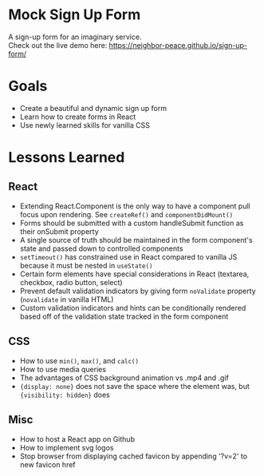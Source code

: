 # Mock Sign Up Form
A sign-up form for an imaginary service.  
Check out the live demo here: https://neighbor-peace.github.io/sign-up-form/

# Goals
- Create a beautiful and dynamic sign up form
- Learn how to create forms in React
- Use newly learned skills for vanilla CSS 

# Lessons Learned
## React
- Extending React.Component is the only way to have a component pull focus upon rendering. See `createRef()` and `componentDidMount()`
- Forms should be submitted with a custom handleSubmit function as their onSubmit property
- A single source of truth should be maintained in the form component's state and passed down to controlled components
- `setTimeout()` has constrained use in React compared to vanilla JS because it must be nested in `useState()`
- Certain form elements have special considerations in React (textarea, checkbox, radio button, select)
- Prevent default validation indicators by giving form `noValidate` property (`novalidate` in vanilla HTML)
- Custom validation indicators and hints can be conditionally rendered based off of the validation state tracked in the form component

## CSS
- How to use `min()`, `max()`, and `calc()`
- How to use media queries
- The advantages of CSS background animation vs .mp4 and .gif
- `{display: none}` does not save the space where the element was, but `{visibility: hidden}` does

## Misc
- How to host a React app on Github
- How to implement svg logos
- Stop browser from displaying cached favicon by appending '?v=2' to new favicon href
